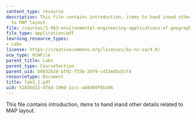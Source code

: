 ```yaml
---
content_type: resource
description: This file contains introduction, items to hand inand other details related
  to MAP layout.
file: /courses/1-963-environmental-engineering-applications-of-geographic-information-systems-fall-2004/5283bd22d7dd19601ccca08469f6b166_lab3_1.pdf
file_type: application/pdf
learning_resource_types:
- Labs
license: https://creativecommons.org/licenses/by-nc-sa/4.0/
ocw_type: OCWFile
parent_title: Labs
parent_type: CourseSection
parent_uid: b0832b2d-bf92-f558-29f9-cd32e85a5cf4
resourcetype: Document
title: lab3_1.pdf
uid: 5283bd22-d7dd-1960-1ccc-a08469f6b166
---
```

This file contains introduction, items to hand inand other details related to MAP layout.